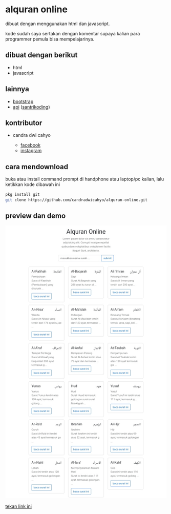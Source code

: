 # alquran online

dibuat dengan menggunakan html dan javascript.

kode sudah saya sertakan dengan komentar supaya kalian para programmer pemula bisa mempelajarinya.

## dibuat dengan berikut

* html
* javascript

## lainnya

* [bootstrap](https://getbootstrap.com)
* [api](https://quran-api.santrikoding.com/api/surah/) ([santrikoding](https://santrikoding.com))

## kontributor

* candra dwi cahyo

  * [facebook](https://facebook.com/candradwicahyo18)
  * [instagram](https://instagram.com/candradwicahyo18)

## cara mendownload

buka atau install command prompt di handphone atau laptop/pc kalian, lalu ketikkan kode dibawah ini

```bash 
pkg install git 
git clone https://github.com/candradwicahyo/alquran-online.git
```

## preview dan demo 

![preview](https://github.com/candradwicahyo/alquran-online/blob/master/image.jpg)

[tekan link ini](https://candradwicahyo.github.io/alquran-online)